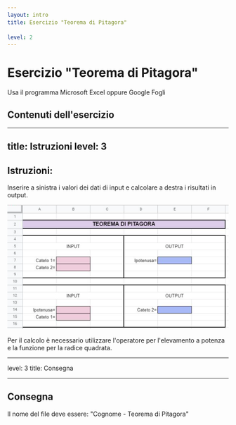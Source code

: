 ```yaml
---
layout: intro
title: Esercizio "Teorema di Pitagora"

level: 2
---
```


# Esercizio "Teorema di Pitagora"
Usa il programma Microsoft Excel oppure Google Fogli

## Contenuti dell'esercizio

<Toc columns="2" maxDepth="3" minDepth="3" mode="all" />

---
title: Istruzioni
level: 3
---

## Istruzioni: 
Inserire a sinistra i valori dei dati di input e calcolare a destra i risultati in output.

![interlinea](/office/images/pitagora.png)

Per il calcolo è necessario utilizzare l'operatore per l'elevamento a potenza e la funzione per la radice quadrata.



---
level: 3
title: Consegna

---

## Consegna

Il nome del file deve essere: "Cognome - Teorema di Pitagora"
